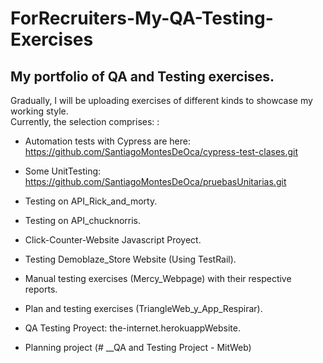 # ForRecruiters-My-QA-Testing-Exercises

## My portfolio of QA and Testing exercises.

Gradually, I will be uploading exercises of different kinds to showcase my working style.<br>
Currently, the selection comprises: :<br>

- Automation tests with Cypress are here: https://github.com/SantiagoMontesDeOca/cypress-test-clases.git<br>

- Some UnitTesting: https://github.com/SantiagoMontesDeOca/pruebasUnitarias.git <br>

- Testing on API_Rick_and_morty.<br>

- Testing on API_chucknorris.<br>

- Click-Counter-Website Javascript Proyect. <br>

- Testing Demoblaze_Store Website (Using TestRail).<br>

- Manual testing exercises (Mercy_Webpage) with their respective reports.<br>

- Plan and testing exercises (TriangleWeb_y_App_Respirar).<br>

- QA Testing Proyect: the-internet.herokuappWebsite.<br>

- Planning project (# __QA and Testing Project - MitWeb)<br>